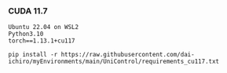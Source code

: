 
### CUDA 11.7

~~~
Ubuntu 22.04 on WSL2
Python3.10
torch==1.13.1+cu117
~~~

~~~
pip install -r https://raw.githubusercontent.com/dai-ichiro/myEnvironments/main/UniControl/requirements_cu117.txt
~~~
